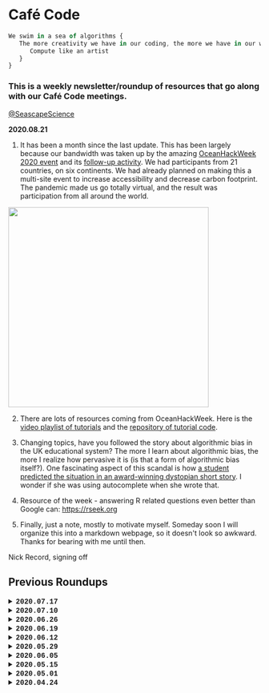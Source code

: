 # Café Code

```javascript
We swim in a sea of algorithms {
   The more creativity we have in our coding, the more we have in our world {
      Compute like an artist
   }
}
```

### This is a weekly newsletter/roundup of resources that go along with our Café Code meetings.  
[@SeascapeScience](https://twitter.com/seascapescience)


**2020.08.21**

1.  It has been a month since the last update. This has been largely because our bandwidth was taken up by the amazing [OceanHackWeek 2020 event](https://oceanhackweek.github.io) and its [follow-up activity](https://twitter.com/search?q=%23oceanhackweek&src=typed_query). We had participants from 21 countries, on six continents. We had already planned on making this a multi-site event to increase accessibility and decrease carbon footprint. The pandemic made us go totally virtual, and the result was participation from all around the world.

<img src="https://twitter.com/SeascapeScience/status/1295708658664443904/photo/1" width=400>

2.  There are lots of resources coming from OceanHackWeek. Here is the [video playlist of tutorials](https://www.youtube.com/playlist?list=PLA6PlfxWZPLTPQ_OIr3dDPF9FRiHQXoVF) and the [repository of tutorial code](https://github.com/oceanhackweek/ohw20-tutorials).

3.  Changing topics, have you followed the story about algorithmic bias in the UK educational system? The more I learn about algorithmic bias, the more I realize how pervasive it is (is that a form of algorithmic bias itself?). One fascinating aspect of this scandal is how [a student predicted the situation in an award-winning dystopian short story](https://www.theguardian.com/education/2020/aug/18/ashton-a-level-student-predicted-results-fiasco-in-prize-winning-story-jessica-johnson-ashton). I wonder if she was using autocomplete when she wrote that.

4.  Resource of the week - answering R related questions even better than Google can: https://rseek.org

5.  Finally, just a note, mostly to motivate myself. Someday soon I will organize this into a markdown webpage, so it doesn't look so awkward. Thanks for bearing with me until then.

Nick Record, signing off


## Previous Roundups

<details>
 <summary>
  <b style="font-family:'Courier New'">
  2020.07.17</b>
 </summary>

<br>


1.  I'm up against deadlines today, so I'll just put in some quick updates here. Some day, this will all be automated, directly from my brain, via some artificial but more intelligent brain, out to you, my reader.

2.  **Are students comfortable going back to school versus using linux** - I enjoyed this survey result from [@Aphanotus](https://twitter.com/Aphanotus) asking about comfort levels. I was amazed that students were more comfortable with in person classes than with online group work. But I found the linux result kind of encouraging.

<a href="https://twitter.com/Aphanotus/status/1283827781827166209"><img src="https://pbs.twimg.com/media/EdEOdf6X0AI5t0_?format=png&name=4096x4096" width=500></a>

3.  We took a look at this article [Teach About Climate Change With These 24 New York Times Graphs](https://www.nytimes.com/2019/02/28/learning/teach-about-climate-change-with-these-24-new-york-times-graphs.html). There are some cool data visualizations, like this one showing lakes that will no longer freeze every winter. Can really good data visualizations be an effective replacement for experts in cases where expertise is devalued? Would you be more likely to be persuaded by an expert? Or a good data viz?

<img src="https://static01.nyt.com/newsgraphics/2019/01/29/lakes/7dc460e6b01f2b641be83577fb4e19cf177bc556/lakes_efs_optimized.gif" width=400>

4.  Misc: For users of R's raster package... https://github.com/rspatial/terra

5.  Okay, back to the deadlines. Hoping to be back on top of things next week.

Nick Record, signing off

</details>


<details>
 <summary>
  <b style="font-family:'Courier New'">
  2020.07.10</b>
 </summary>

<br>

1.  Today's conversation was about repositories... and repositories of repositories ("metarepositories"?)... and so on. Some dataset are lost to the void, while others we try to make available in perpetuity. It makes me wonder what data storage/sharing systems will look like in 20 years--probably something that's hard to image today. In any case, here's a list of earth science (mostly ocean) repositories (thanks to Paty Matrai for compiling the list):
- NSF OCE (Bio; Chem) and ANT = BCO-DMO https://www.bco-dmo.org/
- NSF Arctic = https://arcticdata.io/ (all Arctic topics)
- NASA SeaBASS https://seabass.gsfc.nasa.gov/ (bio-optical field data)
- NASA https://oceancolor.gsfc.nasa.gov/data/overview (remote sensing ocean color)
- NASA EOSDIS https://earthdata.nasa.gov/learn/discipline/ocean
- NASA data display https://giovanni.gsfc.nasa.gov/giovanni/
- NOAA NCEI https://www.ncei.noaa.gov/access/search/index
- IODP http://iodp.tamu.edu/curation/index.html (marine geology)
- PANGEA https://www.pangaea.de/ (all topics; international)
- ICES https://ecosystemdata.ices.dk/ (ocean ecology, fisheries)
- NIH https://www.ncbi.nlm.nih.gov/geo/ (genomic data)
- Genomic data – so many others! http://repositive.io 

2.  Here is a smattering of some national (mostly closed to foreigners), regional, institutional, project and journal data repositories:
- Australia https://portal.aodn.org.au/ (ocean) https://data.aad.gov.au/ 
- S. Korea polar data https://kpdc.kopri.re.kr/
- Gulf of Maine http://www.neracoos.org/
- Gulf of Mexico https://data.gulfresearchinitiative.org/about 
- WHOI https://www.whoi.edu/what-we-do/understand/data/
- Argo floats http://www.argo.ucsd.edu/Argo_data_and.html (global)

3.  And finally, example of repositories of repositories (or at least, something like that) and a data journal:
- https://fairsharing.org 
- https://www.nature.com/sdata/

...Okay, does this newsletter now officially count as a metarepository?

4.  Changing topics entirely, have you ever wondered who texts the most in your group chats? Or which emojis you use? Someone shared [this interesting/fun article](https://medium.com/towards-artificial-intelligence/whatsapp-group-chat-analysis-using-python-and-plotly-89bade2bc382) that walks through how to analyze data from your Whatsapp chat. The visuals are great, the write-up is accessible, and code is included. 

<a href="https://medium.com/towards-artificial-intelligence/whatsapp-group-chat-analysis-using-python-and-plotly-89bade2bc382"><img src="https://miro.medium.com/max/328/1*Ifw5hupEP3z9y7sXMKMl4g.png" width=200></a>


5.  And finally, a [thoughtful short read on "future-proofing" your data science team.](https://blog.rstudio.com/2020/06/30/future-proofing-your-data-science-team/) There are some good insights in there. It's hard to imagine what the future will look like--will we all have our data on blockchains connected to our glasses?--but still a valuable exercise. 

Nick Record, signing off


</details>

<details>
 <summary>
  <b style="font-family:'Courier New'">
  2020.06.26</b>
 </summary>

<br>


1. We talked mostly about data visualization and making figures this week. We mostly focused on practical tools. Here are some resources:
   
   - Ten Simple Rules for Better Figures 
   https://journals.plos.org/ploscompbiol/article?id=10.1371/journal.pcbi.1003833

   - Data Visualization - A practical introduction
   https://socviz.co/lookatdata.html

   - Biomedical Data Science (chapter on making plots)
   http://genomicsclass.github.io/book/pages/plots_to_avoid.html

   - A Brief Guide to Designing Effective Figures for the Scientific Paper
   https://onlinelibrary.wiley.com/doi/abs/10.1002/adma.201102518

   - Graphs, Tables, and Figures in Scientific Publications: The Good, the Bad, and How Not to Be the Latter
   https://pubmed.ncbi.nlm.nih.gov/22305731/

   - How to Display Data Badly
   https://www.jstor.org/stable/2683253?seq=1

   One interesting note is that they disagree on certain points. For example, the "Ten Rules.." paper says to use the area of a symbol to indicate magnitude. Other research says that most humans misinterpret area as an indicator of magnitude. In any case, reading through these will help you be more thoughtful when you're putting together figures.
   
2. I had heard that san-serif fonts were more accessible to visually impaired and dyslexic people. My literature search confirmned this. What I didn't know was that there are beautiful san-serif fonts designed specifically for dyslexic readers. Like this one: 
   
   <a href="https://en.wikipedia.org/wiki/OpenDyslexic"><img src="https://upload.wikimedia.org/wikipedia/commons/1/16/OpenDyslexic3Regular-image.svg" width=300></a>
   
3. Along similar lines, here are some resources for making your figures color-blind-friendly:

   - https://github.com/clauswilke/colorblindr
   - https://cran.r-project.org/web/packages/viridis/vignettes/intro-to-viridis.html
   - https://www.r-bloggers.com/ggplot2-welcome-viridis/

4. Switching gears, senator Angus King (ME-I) addressed our lab last night over Zoom, and I couldn't help but scan his bookshelf. (A bookshelf is irresitable to me.) He had this book "Data and Goliath" sticking out. I haven't read it, but it's cool to see some data-geekiness showing up on the shelf of a US senator.

5. To end on a fun note (not that all of this isn't fun), this figure below is rated by many, including Scientific American, as the all-time best scientific figure. I think it's up for debate, but I'll leave it here for discussion.

   <img src="https://3.bp.blogspot.com/-j-XoW9TIGEQ/VnMEaQG0clI/AAAAAAAABj8/a7BR8UOUP0Q/s400/poo.jpg" width=400>

   - From: Meyer-Rochow, V. B., and J. Gal. 2003. Pressures produced when penguins pooh-calculations on avian defaecation. Polar Biology 27:56–58


Nick Record, signing off
 

</details>

<details>
 <summary>
  <b style="font-family:'Courier New'">
  2020.06.19</b>
 </summary>

<br>

1. This week our coding group talked about biases in data and in the world. The most recommended resource was the **"Parable of the Polygons"**, which is an interactive simulation about how bias shapes the world. It's a great combination of modeling and visualization. [Check it out here](https://ncase.me/polygons/)

2. If you want to keep going, here are some of the other readings that went along with the session. 
   - [What is implicit bias?](https://www.cell.com/neuron/pdf/S0896-6273(18)30643-3.pdf)    
   - [Example of bias influencing data interpretation](https://www.sciencedaily.com/releases/2014/02/140225101143.htm)
   - [Bias influencing action](https://mcdreeamiemusings.com/blog/2019/4/1/survivorship-bias-how-lessons-from-world-war-two-affect-clinical-research-today)

3. One of the students shared the site [AllSides](https://www.allsides.com/unbiased-balanced-news) which provides the news headlines of the day, from all the different news sources, with the bias of each news source indicated. I admit, I was surprised to see where some of them fell. But it's always interesting taking a step back to see where your own source of information fits along a spectrum of bias.

   <a href="https://www.allsides.com/"><img src="https://www.allsides.com/sites/default/files/AllSidesMediaBiasChart_Version1.1_11.18.19.jpg" width=200></a>

4. Shifting topics a little, here are two more data resources for the geosciences that were shared this morning:
   - [PanGeo: a community platform for Big Data geoscience](http://pangeo.io/)
   - [OceanParcels](https://oceanparcels.org/) - Python code for Lagrangian simulation in ocean currents
   <img src="https://oceanparcels.org/images/globcurrent_fullyseeded.gif" width=500>
   
5. And finally, today we celebrate Juneteenth. 

Nick Record, signing off

</details>


<details>
 <summary>
  <b style="font-family:'Courier New'">
  2020.06.12</b>
 </summary>

<br>

1. **Some general resources** - Here are some of the resources people shared this week that have been helpful for getting projects started:
    - Introduction to unix/bash: http://swcarpentry.github.io/shell-novice/
    - Resources for digitizing data in pdf and image files: 
       - https://automeris.io/WebPlotDigitizer/
       - https://pdftables.com/
       - https://transcription.si.edu
       - https://community.rstudio.com/t/need-to-extract-tables-from-a-pdf-using-r/17144
       - https://www.oldweather.org/
    - Many old figures and tables from scientific papers have already been digitized and are in the Pangaea database: https://www.pangaea.de/
    - Other ocean databases folks should be aware of: [BCO-DMO](https://www.bco-dmo.org/), [SeaBASS](https://seabass.gsfc.nasa.gov/)
    
2.  **Algorithmic Bias** - Here is some more reading, adding to the list of reading on algorithmic bias. This is just the tip of the iceberg of course.
    - [What is algorithmic bias](https://bdtechtalks.com/2018/03/26/racist-sexist-ai-deep-learning-algorithms/
)
    - [Gender shades](http://gendershades.org/overview.html)
    - [Machine bias: There’s software used across the country to predict future criminals. And it’s biased against blacks.](https://www.propublica.org/article/machine-bias-risk-assessments-in-criminal-sentencing
)

3.  **Climate during COVID-19** This is a bit of an aside, but I've been plotting the CO_2 anomalies this year, as compared to previous years. Everything is normalized to the first six weeks of the year. Basically, atmospheric carbon dioxide shows no notable devation from the long term noise.

<img src="https://pbs.twimg.com/media/EaVMnkhXsAAl2sB?format=png&name=medium" WIDTH=300>

Data from: ftp://aftp.cmdl.noaa.gov/products/trends/co2/co2_weekly_mlo.txt

4.  **Data visualization** - Here is the TED talk that we talked about this week. It's about ten years old now, but there are some cool thoughts on data visualization. More on this topic in the future. 
     - [The beauty of data visualization](https://www.ted.com/talks/david_mccandless_the_beauty_of_data_visualization/transcript)

5.  I don't know why there are always five items on these lists. It's a fine number. There are five regular solids (tetrahedron, cube, octahedron, dodecahedron, and icosahedron), and five is a Fermat prime. It also took me five minutes to think of this last item.

Nick Record, signing off

</details>

<details>
 <summary>
  <b style="font-family:'Courier New'">
  2020.05.29</b>
 </summary>

<br>


1. **Algorithmic Bias** - This week has been a historically important one in the US. It might seem strange if you haven't been exposed to these ideas, but altorithms are an important part of the picture, particularly in the way that they reinforce and magnify biases. Machine learning algorithms are used in everything from résumé sorting to making parole decisions. One entry point to this topic, which we discussed in our coding hour, is [this article on algorithmic bias](https://bdtechtalks.com/2018/03/26/racist-sexist-ai-deep-learning-algorithms/).

2. **Predictive Policing** - To go one step deeper, one example is how neural networks are used to try to predict crimes before they happen, and then to direct police resources to those times/places. Here are a few articles as a starting point.
   - https://www.sciencemag.org/news/2016/09/can-predictive-policing-prevent-crime-it-happens
   - https://www.govtech.com/public-safety/LAPD-Predictive-Policing-Tool-Raises-Racial-Bias-Concerns.html
   - https://www.brennancenter.org/our-work/research-reports/predictive-policing-explained
   - https://www.theverge.com/2018/4/26/17285058/predictive-policing-predpol-pentagon-ai-racial-bias

3. **Here are some organizations** that are doing great things to to make coding more accessible, to build diversity in our coding communities, and to build foundations that will help push back against problems like algorithmic bias:
   - [Black Girls Code](https://girlswhocode.cmail20.com/t/d-l-mdlhko-jitufjhz-r/)
   - [Girls Who Code](https://girlswhocode.com)
   - [Code2040](https://girlswhocode.cmail20.com/t/d-l-mdlhko-jitufjhz-y/)
   - [CSForAll](https://girlswhocode.cmail20.com/t/d-l-mdlhko-jitufjhz-j/)
   
4. **A manifesto for algorithms in the environment** - Calling something a manifesto is one way to give it swagger, I suppose. In any case, this document (linked below) was a good start at trying to build principles around responsible algorithm design as it applies to the environment. The original site for the "Biosphere Code Manifesto" doesn't seem to still be there, but this write-up in the Guardian is still around:
   - [A manifesto for algorithms in the environment](https://www.theguardian.com/science/political-science/2015/oct/05/a-manifesto-for-algorithms-in-the-environment)

5. **On an unrelated note**, our conversation went down a rabbit hole of how to best share data files in our new zoom-research environment. [This "what-if" blog/comic came up](https://what-if.xkcd.com/31/), along with the quote,  
   _"When - if ever - will the bandwidth of the Internet surpass that of FedEx?"_ —Johan Öbrink  
   <img src="https://what-if.xkcd.com/imgs/a/31/fedex_drives.png">

</details>


<details>
 <summary>
  <b style="font-family:'Courier New'">
  2020.06.05</b>
 </summary>

<br>


1. The summer of code has started for the Café Code group. Around 20 summer interns have started, working remotely from all around the country, on projects that will involve coding and/or data for ocean science. Wish us luck!

2. Up next is a fun vocab word that came across my desk via one of the many digital communications that I'm drowning in. The word:  
_**Quantophrenia**: excessive reliance on statistics, especially in areas that are not quantifiable._ I thought of this while watching the TED talk by Susan Etlinger that the coding group shared this week: [What do we do with all this big data?](https://www.ted.com/talks/susan_etlinger_what_do_we_do_with_all_this_big_data/transcript#t-26273)

3. Speaking of drowning in digital communications, many folks have moved workshops and conferences online. We're doing the same thing with Ocean Hack Week. Here are a few reflections from folks who have done this recently and taken the time to write up their lessons-learned. [PLoS article](https://journals.plos.org/ploscompbiol/article?id=10.1371/journal.pcbi.1000650), [Ecological Forecasting Initiative](https://ecoforecast.org/going-virtual-what-we-learned-from-the-efi-rcn-virtual-workshop/), [Photonics Online Meetup](https://arxiv.org/ftp/arxiv/papers/2003/2003.03219.pdf)

4. This week's book recommendation comes from one of our Café Code alums.   
_Data Feminism_ by Catherine D’Ignazio and Lauren Klein. Catherine D’Ignazio directs the [Data + Feminism Lab at MIT](https://dataplusfeminism.mit.edu/); "The Data + Feminism Lab uses data and computational methods to work towards gender and racial equity, particularly as they relate to space and place."  
<img src="https://books.google.com/books/content?id=x5nSDwAAQBAJ&printsec=frontcover&img=1&zoom=1&edge=curl&imgtk=AFLRE718h8dL39rXZ3nP3-HB012N0cDZPJb7AfpZv1yckBZjAfdOcPC1v3NDiiqf6hOk6v446ymGx4Lz4ZCUzOwGXY44VRs9L0_WjDSnNHqJT_Y8D1ARS5WwFMHRFRkEkKzjo3VlwbnB" width=150>

5. Finally, since I was writing about **dark data** last time, I want to end with this amusing conversation I had last week:  
Me: "Bob, is the raw data from the 90s surveys still around?"  
Bob: "Nick … I'll send you the [published] 1997 paper.  J- A-’s data was on napkins (really)."  

   That's it for this week. Nick Record signing off.

</details>

<details>
 <summary>
  <b style="font-family:'Courier New'">
  2020.05.15</b>
 </summary>

<br>

1. There's a lot of doomsday talk about **Artificial Intelligence** (AI), but the reality is that AI is already surrounding us in our everyday lives. I recently saw this TEDx talk on "*AI Literacy, or Why Understanding AI Will Help You Every Day*"  
Here's the talk:  
https://www.ted.com/talks/jordan_harrod_ai_literacy_or_why_understanding_ai_will_help_you_every_day  
And here is Jordan Herrod's page, if you're interested in digging deeper:  
https://www.jordanharrod.com  

2. In the spirit of providing more and more resources, this one could be handy.  
It's a tutorial on [using R to work with NetCDF file](https://ropensci.org/blog/2019/11/05/tidync/)

3. Okay, back to AI for our art! **Neural networks** have always been a bit of an enigma.  
I really liked this visualization of linear regression by Chelsea Parlett-Pelleriti [(@ChelseaParlett)](https://twitter.com/ChelseaParlett), drawn as a neural network.  
<a target="_blank" rel="noopener noreferrer" href="https://twitter.com/ChelseaParlett/status/1257754533989683200">
<img src="https://pbs.twimg.com/media/EXRxFKwU4AAhB-x?format=jpg&name=medium" width="300"></a>

4. **Dark Data Rescue** - Dark data is the data that is collected, but buried in various ways (e.g. cardboard boxes, excel sheets, bar napkins).  
This spot in the Arctic was sampled in 1961:  
![](https://github.com/SeascapeScience/SeascapeScience.github.io/blob/master/CafeCode/images/Appolonio2011.png?raw=true)   
and the [paper was published in 2011](https://www.researchgate.net/publication/270298552_Over-Winter_Oceanographic_Profiles_in_Jones_Sound_Canadian_Arctic_Archipelago_November_1961_-_June_1962_Temperature_Salinity_Oxygen_and_Nutrients) . It's like a time machine to sample the past.  
A good starting place for dark data in the geosciences is the **Pangea database**. https://www.pangaea.de/  
And of course there's an R package for interfacing with that database. https://docs.ropensci.org/pangaear/  

5. I feel like I should have a nice Buffy quote or something to wrap up the week, but instead I'm going to drop in one last resource that came up this week. Here is a resource for **using GPU cards with R**. Hopefully we'll dig into this more later. https://github.com/cdeterman/gpuR  
  
   That's it for this week. Nick Record signing off.

</details>

<details>
 <summary>
  <b style="font-family:'Courier New'">
  2020.05.01</b>
 </summary>

<br>

**1.** **Life in Code** - I'm going to start this week with a book recommendation.
Ellen Ullman has written so many insightful and amusing essays 
about the culture of the coding world. 
A great place to start is this book:<br>
<a target="_blank" rel="noopener noreferrer" href="https://us.macmillan.com/books/9780374534516">
<img src="https://github.com/SeascapeScience/SeascapeScience.github.io/blob/master/CafeCode/images/9781250181695.jpg?raw=true" width=100>
</a><br>

**2.** Here is a <a target="_blank" rel="noopener noreferrer" href="https://rstudio.com/wp-content/uploads/2019/01/Cheatsheets_2019.pdf">
gigantic R studio cheatsheet</a> that was shared recently. 
It's a good starting point for learning to do new things in R.<br>

**3.** **XKCDify** - A somewhat more esoteric resource... 
Have you ever wanted to convert one of your figures to the style of the popular webcomic
<a target="_blank" rel="noopener noreferrer" href="https://xkcd.com/">xkcd</a>?
There is code, in multiple languages, to convert something like this:<br>
<img src="https://github.com/SeascapeScience/SeascapeScience.github.io/blob/master/CafeCode/images/xkcd1.png?raw=true" width=300><br>
...into something like this:<br>
<img src="https://github.com/SeascapeScience/SeascapeScience.github.io/blob/master/CafeCode/images/xkcd2.png?raw=true" width=300><br>
Links:<br>
   <a target="_blank" rel="noopener noreferrer" href="https://jakevdp.github.io/blog/2012/10/07/xkcd-style-plots-in-matplotlib/">
Python/Matplotlib</a><br>
   <a target="_blank" rel="noopener noreferrer" href="https://www.mathworks.com/matlabcentral/fileexchange/38499-xkcdify">
MatLab</a><br>
(As a lifelong cartoonist, I count this as art.)<br>

**4.** Are you wobbly with stats? 
In the spirit of other resources folks have shared, here is an explanation 
of how to read the summary of a linear model 
(ala <b>model = lm(y ~ x, blah blah blah)</b>).
<a target="_blank" rel="noopener noreferrer" href="https://feliperego.github.io/blog/2015/10/23/Interpreting-Model-Output-In-R">
QUICK GUIDE: INTERPRETING SIMPLE LINEAR MODEL OUTPUT IN R</a><br>

**5.** Finally, let's finish with a quote from **Buffy the Vampire Slayer**.
These things can be helpful during a pandemic.
After all, the show covered everything from
<a target="_blank" rel="noopener noreferrer" href="https://en.wikipedia.org/wiki/Hush_(Buffy_the_Vampire_Slayer)">quarantine</a> <br>
to various topics in
<a target="_blank" rel="noopener noreferrer" href="https://www.theatlantic.com/entertainment/archive/2015/10/the-rise-of-buffy-studies/407020/">
philosophy and cultural theory</a>.<br>
...Including algorithms:<br>
    <i>"Robots are the strangest people."</i>
 

</details>


<details>
 <summary>
  <b style="font-family:'Courier New'">
  2020.04.24</b>
 </summary>
  <div style="margin-left: 1em; font-family:'Courier New'"><br>
<b>1.</b>  "<u>Compute Like an Artist</u>" is a nod to Austin Kleon, <br>
whose <a target="_blank" rel="noopener noreferrer" href='https://austinkleon.com/newsletter/'>newsletter</a> I learn a lot from,
such as how to "Steal Like an Artist." <br>
<i>I'm still honing my stealing practices, so bear with me</i>.<br>
The phrasing is a little clunky, but I thought it was better than<br> 
"Compute Like a Thief," or "Steal Like a Computer."<br>
<br>
<b>2.</b>  <u>COVID forecasting</u> is everywhere now.<br> 
This video from <a target="_blank" rel="noopener noreferrer" href="https://constancecrozier.com/2020/04/16/forecasting-s-curves-is-hard/">
Constance Crozier</a> shows a great simulation <br>
illustrating how hard it is to forecast the point at which an S-curve levels off.<br>
With COVID-19, we're still at the point where the forecast is flapping all over<br>
the place like a rogue fire hose.
<br>
<iframe title="vimeo-player" src="https://player.vimeo.com/video/408599958" width="320" height="213" frameborder="0" allowfullscreen></iframe>
<br>
<br>
<b>3.</b> I will mostly be posting resources that are less mainstream than the NYTimes,<br>
but I couldn't resist sharing 
<a target="_blank" rel="noopener noreferrer" href="https://www.nytimes.com/2020/04/08/science/ai-ocean-whales-study.html"> this article 
on artificial intelligence + ocean science</a>.<br>
This is the area of research I work in. The article covers the great potential <br>
of AI in ocean science.<br>
Like any technology, there are there are dangers to AI too. A topic for later.
<br>
<br>
<b>4.</b> <u>Itty Bitty Sites</u>. I don't know where all of this will lead, but for now <br>
I'm using 
<a target="_blank" rel="noopener noreferrer" href="https://itty.bitty.site/">itty.bitty.site </a><br>
...The entire page, html etc., is embedded in the URL.<br>
 The <b>Caf&eacute Code</b> Newsletter is not actually hosted anywhere.<br>
<br>
<b>5.</b> <u>Don't forget the art</u>!  As "Steal Like an Artist" reminds me, <br>
we are in some ways a mix of all the things we surround ourselves with.<br>
I'll finish with one of my favorite data science artists, 
<a target="_blank" rel="noopener noreferrer" href="http://www.jillpelto.com/">Jill Pelto</a>, <br>
whose work often combines time series data with a scene of the environment that <br>
underlies that data.<br>
<img src="https://images.squarespace-cdn.com/content/v1/56a25d714bf1182dd4517be5/1531250926364-LC2K1357HFL1CN3KLNQY/ke17ZwdGBToddI8pDm48kBSAVZKVqRGfjL8yAktGb-97gQa3H78H3Y0txjaiv_0fDoOvxcdMmMKkDsyUqMSsMWxHk725yiiHCCLfrh8O1z4YTzHvnKhyp6Da-NYroOW3ZGjoBKy3azqku80C789l0mhydAgiKdIfeAoxVgE7c7orLjRgnPTPkiKRPtaHXv36uDJPY_k35pRkXWvn-5ruGw/Smaller_Gulf+of+Maine+Temperature+Variability+copy.jpeg?format=1000w" width=300><br>
<br>
That's it for this week. Nick Record, signing off.
  </div>
<br>
</details>

